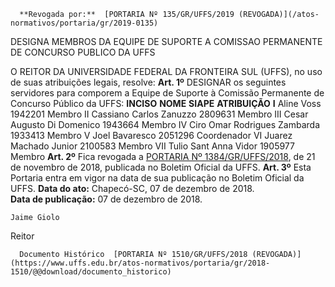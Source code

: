       **Revogada por:**  [PORTARIA Nº 135/GR/UFFS/2019 (REVOGADA)](/atos-normativos/portaria/gr/2019-0135) 

   DESIGNA MEMBROS DA EQUIPE DE SUPORTE A COMISSAO PERMANENTE DE CONCURSO PUBLICO DA UFFS  

 O REITOR DA UNIVERSIDADE FEDERAL DA FRONTEIRA SUL (UFFS), no uso de suas atribuições legais, resolve:   **Art. 1º**  DESIGNAR os seguintes servidores para comporem a Equipe de Suporte à Comissão Permanente de Concurso Público da UFFS:     **INCISO**   **NOME**   **SIAPE**   **ATRIBUIÇÃO**     **I**   Aline Voss   1942201   Membro     II   Cassiano Carlos Zanuzzo   2809631   Membro     III   Cesar Augusto Di Domenico   1943664   Membro     IV   Ciro Omar Rodrigues Zambarda   1933413   Membro     V   Joel Bavaresco   2051296   Coordenador     VI   Juarez Machado Junior   2100583   Membro     VII   Tulio Sant Anna Vidor   1905977   Membro       **Art. 2º**  Fica revogada a [PORTARIA Nº 1384/GR/UFFS/2018](https://www.uffs.edu.br/atos-normativos/portaria/gr/2018-1384), de 21 de novembro de 2018, publicada no Boletim Oficial da UFFS.   **Art. 3º**  Esta Portaria entra em vigor na data de sua publicação no Boletim Oficial da UFFS.      **Data do ato:** Chapecó-SC, 07 de dezembro de 2018.   
 **Data de publicação:**  07 de dezembro de 2018. 

    Jaime Giolo   
 Reitor 

      Documento Histórico  [PORTARIA Nº 1510/GR/UFFS/2018 (REVOGADA)](https://www.uffs.edu.br/atos-normativos/portaria/gr/2018-1510/@@download/documento_historico)     
      